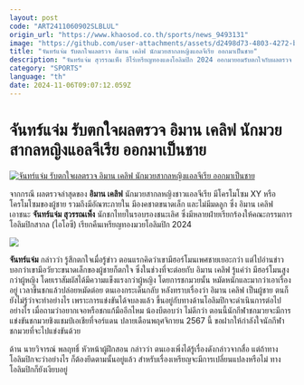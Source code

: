 ```yaml
---
layout: post
code: "ART2411060902SLBLUL"
origin_url: "https://www.khaosod.co.th/sports/news_9493131"
image: "https://github.com/user-attachments/assets/d2498d73-4803-4272-bbb7-ea46bf11ee29"
title: "จันทร์แจ่ม รับตกใจผลตรวจ อิมาน เคลิฟ นักมวยสากลหญิงแอลจีเรีย ออกมาเป็นชาย"
description: "จันทร์แจ่ม สุวรรณเพ็ง ฮีโร่เหรียญทองแดงโอลิมปิก 2024 ออกมายอมรับตกใจกับผลตรวจ ล่าสุดของ อิมาน เคลิฟ นักมวยสากลหญิงชาวแอลจีเรีย ที่ออกมาเป็นผู้ชาย"
category: "SPORTS"
language: "th"
date: 2024-11-06T09:07:12.059Z
---
```


# จันทร์แจ่ม รับตกใจผลตรวจ อิมาน เคลิฟ นักมวยสากลหญิงแอลจีเรีย ออกมาเป็นชาย

[![จันทร์แจ่ม รับตกใจผลตรวจ อิมาน เคลิฟ นักมวยสากลหญิงแอลจีเรีย ออกมาเป็นชาย](https://www.khaosod.co.th/wpapp/uploads/2024/11/ert.jpg "จันทร์แจ่ม รับตกใจผลตรวจ อิมาน เคลิฟ นักมวยสากลหญิงแอลจีเรีย ออกมาเป็นชาย")](https://www.khaosod.co.th/wpapp/uploads/2024/11/ert.jpg)

จากกรณี ผลตรวจล่าสุดของ **อิมาน เคลิฟ** นักมวยสากลหญิงชาวแอลจีเรีย มีโครโมโซม XY หรือโครโมโซมของผู้ชาย รวมถึงมีอัณฑะภายใน มีองคชาตขนาดเล็ก และไม่มีมดลูก ซึ่ง อิมาน เคลิฟ เอาชนะ **จันทร์แจ่ม สุวรรณเพ็ง** นักชกไทยในรอบรองชนะเลิศ ซึ่งมีหลายฝ่ายเรียกร้องให้คณะกรรมการโอลิมปิกสากล (ไอโอซี) เรียกคืนเหรียญทองมวยโอลิมปิก 2024

![](https://www.khaosod.co.th/wpapp/uploads/2024/11/AP24219753618885.jpg)

**จันทร์แจ่ม** กล่าวว่า รู้สึกตกใจเมื่อรู้ข่าว ตอนแรกคิดว่าเขามีฮอร์โมนเพศชายเยอะกว่า แต่ไปอ่านข่าวบอกว่าเขามีอวัยวะขนาดเล็กของผู้ชายก็ตกใจ ซึ่งในช่วงที่จะต่อยกับ อิมาน เคลิฟ รู้แค่ว่า มีฮอร์โมนสูงกว่าผู้หญิง โดยเราสัมผัสได้มีความแข็งแรงกว่าผู้หญิง โดยการชกมวยนั้น หมัดหนักและมากว่าเอาเรื่องอยู่ เวลาขึ้นชกแล้วปล่อยหมัดต่อย ตนเองกระเด็นกลับ หลังทราบเรื่องว่า อิมาน เคลิฟ เป็นผู้ชาย ตนก็ยังไม่รู้ว่าจะทำอย่างไร เพราะการแข่งขันได้จบลงแล้ว ขึ้นอยู่กับทางด้านโอลิมปิกจะดำเนินการต่อไปอย่างไร เมื่อถามว่าอยากเจอหรือชกแก้มืออีกไหม น้องบีตอบว่า ไม่ดีกว่า ตอนนี้นักกีฬาชกมวยจะมีการแข่งขันชกมวยชิงแชมป์เอเชียที่จอร์แดน ปลายเดือนพฤศจิกายน 2567 นี้ ขอฝากให้กำลังใจนักกีฬาชกมวยที่จะไปแข่งขันด้วย

ด้าน นายวิจารณ์ พลฤทธิ์ หัวหน้าผู้ฝึกสอน กล่าวว่า ตนเองเพิ่งได้รู้เรื่องดังกล่าวจากสื่อ แต่ถ้าทางโอลิมปิกจะว่าอย่างไร ก็ต้องยึดตามนั้นอยู่แล้ว สำหรับเรื่องเหรียญจะมีการเปลี่ยนแปลงหรือไม่ ทางโอลิมปิกก็ยังเงียบอยู่
